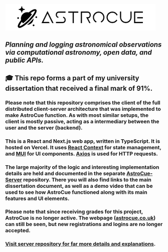 <a name="top"></a>

![AstroCue logo](./res/AstroCue-Logo.png)

## _Planning and logging astronomical observations via computational astronomy, open data, and public APIs._

## 🎓 This repo forms a part of my university dissertation that received a final mark of 91%.

### Please note that this repository comprises the client of the full distributed client-server architecture that was implemented to make AstroCue function. As with most similar setups, the client is mostly passive, acting as a intermediary between the user and the server (backend).

### This is a React and Next.js web app, written in TypeScript. It is hosted on Vercel. It uses [React Context](https://reactjs.org/docs/context.html) for state management, and [MUI](https://mui.com/) for UI components. [Axios](https://axios-http.com/docs/intro) is used for HTTP requests.

### The large majority of the logic and interesting implementation details are held and documented in the separate [AstroCue-Server](https://github.com/Reeceeboii/AstroCue-Server) repository. There you will  also find links to the main dissertation document, as well as a demo video that can be used to see how AstroCue functioned along with its main features and UI elements.

### Please note that since receiving grades for this project, AstroCue is no longer active. The webpage ([astrocue.co.uk](https://astrocue.co.uk)) can still be seen, but new registrations and logins are no longer accepted.

### [Visit server repository for far more details and explanations](https://github.com/Reeceeboii/AstroCue-Server).